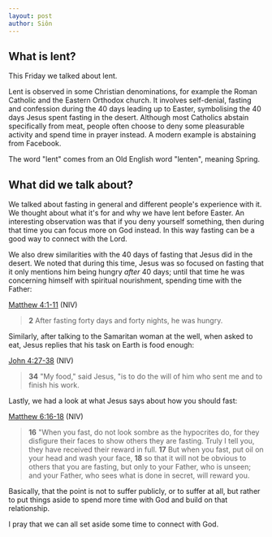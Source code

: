 ```yaml
---
layout: post
author: Siôn
---
```


What is lent?
-------------

This Friday we talked about lent.

Lent is observed in some Christian denominations, for example the Roman
Catholic and the Eastern Orthodox church.  It involves self-denial,
fasting and confession during the 40 days leading up to Easter,
symbolising the 40 days Jesus spent fasting in the desert.  Although
most Catholics abstain specifically from meat, people often choose to
deny some pleasurable activity and spend time in prayer instead.  A
modern example is abstaining from Facebook.

The word "lent" comes from an Old English word "lenten", meaning Spring.

What did we talk about?
-----------------------

We talked about fasting in general and different people's experience
with it.  We thought about what it's for and why we have lent before
Easter.  An interesting observation was that if you deny yourself
something, then during that time you can focus more on God instead.  In
this way fasting can be a good way to connect with the Lord.

We also drew similarities with the 40 days of fasting that Jesus did in
the desert.  We noted that during this time, Jesus was so focused on
fasting that it only mentions him being hungry *after* 40 days; until
that time he was concerning himself with spiritual nourishment, spending
time with the Father:

[Matthew 4:1-11](https://www.biblegateway.com/passage/?search=Matthew+4%3A1-11&version=NIV) (NIV)

> **2** After fasting forty days and forty nights, he was hungry.

Similarly, after talking to the Samaritan woman at the well, when asked
to eat, Jesus replies that his task on Earth is food enough:

[John 4:27-38](https://www.biblegateway.com/passage/?search=John+4%3A27-38&version=NIV) (NIV)

> **34** "My food," said Jesus, "is to do the will of him who sent me and to finish his work.

Lastly, we had a look at what Jesus says about how you should fast:

[Matthew 6:16-18](https://www.biblegateway.com/passage/?search=Matthew+6%3A16-18&version=NIV) (NIV)

> **16** "When you fast, do not look sombre as the hypocrites do, for they disfigure their faces to show others they are fasting.  Truly I tell you, they have received their reward in full.  **17** But when you fast, put oil on your head and wash your face, **18** so that it will not be obvious to others that you are fasting, but only to your Father, who is unseen; and your Father, who sees what is done in secret, will reward you.

Basically, that the point is not to suffer publicly, or to suffer at
all, but rather to put things aside to spend more time with God and
build on that relationship.

I pray that we can all set aside some time to connect with God.
